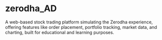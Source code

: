 # zerodha_AD
A web-based stock trading platform simulating the Zerodha experience, offering features like order placement, portfolio tracking, market data, and charting, built for educational and learning purposes.
